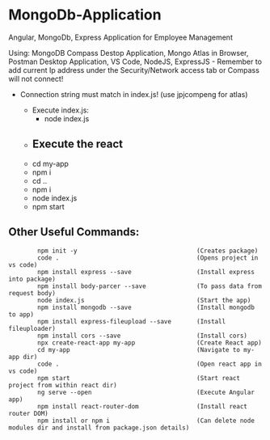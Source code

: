 # MongoDb-Application
 Angular, MongoDb, Express Application for Employee Management

Using: MongoDB Compass Destop Application, Mongo Atlas in Browser, Postman Desktop Application, VS Code, NodeJS, ExpressJS
	- Remember to add current Ip address under the Security/Network access tab or Compass will not connect!

- Connection string must match in index.js! (use jpjcompeng for atlas)

	- Execute index.js:
		- node index.js
	- Execute the react
		- 
	- cd my-app
	- npm i
	- cd ..
	- npm i
	- node index.js
	- npm start

## Other Useful Commands:
			npm init -y									(Creates package)
			code . 										(Opens project in vs code)
			npm install express --save					(Install express into package)
			npm install body-parcer --save				(To pass data from request body)
			node index.js								(Start the app)
			npm install mongodb --save					(Install mongodb to app)
			npm install express-fileupload --save		(Install fileuploader)
			npm install cors --save						(Install cors)
			npx create-react-app my-app					(Create React app)
			cd my-app									(Navigate to my-app dir)
			code . 										(Open react app in vs code)
			npm start									(Start react project from within react dir)
			ng serve --open								(Execute Angular app)
			npm install react-router-dom				(Install react router DOM)
			npm install or npm i						(Can delete node modules dir and install from package.json details)
